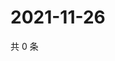 # 2021-11-26

共 0 条

<!-- BEGIN WEIBO -->
<!-- 最后更新时间 Fri Nov 26 2021 00:01:10 GMT+0800 (China Standard Time) -->

<!-- END WEIBO -->
